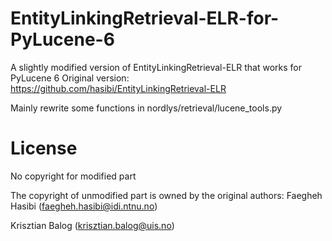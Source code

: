 # EntityLinkingRetrieval-ELR-for-PyLucene-6
A slightly modified version of EntityLinkingRetrieval-ELR that works for PyLucene 6
Original version: https://github.com/hasibi/EntityLinkingRetrieval-ELR

Mainly rewrite some functions in nordlys/retrieval/lucene_tools.py

# License

No copyright for modified part

The copyright of unmodified part is owned by the original authors: 
Faegheh Hasibi (faegheh.hasibi@idi.ntnu.no)  

Krisztian Balog (krisztian.balog@uis.no)  

